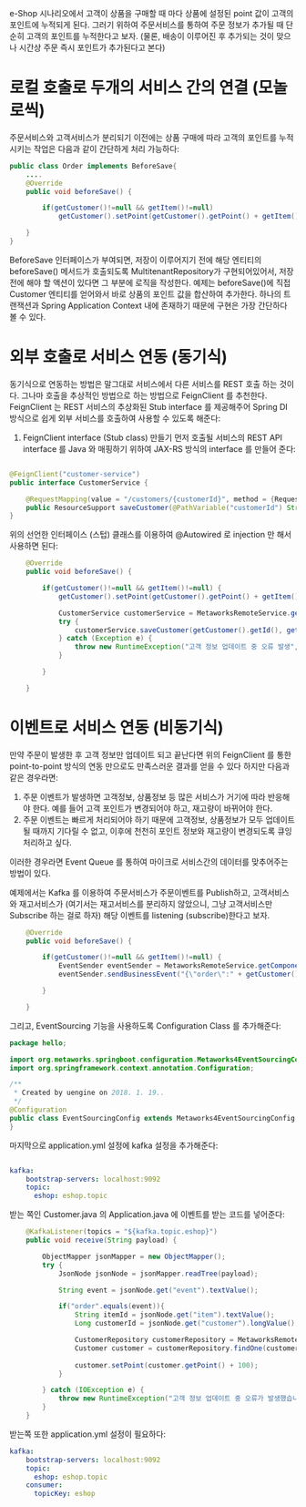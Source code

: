 e-Shop 시나리오에서 고객이 상품을 구매할 때 마다 상품에 설정된 point 값이 고객의 포인트에 누적되게 된다. 그러기 위하여 주문서비스를 통하여 주문 정보가 추가될 때 단순히 고객의 포인트를 누적한다고 보자. (물론, 배송이 이루어진 후 추가되는 것이 맞으나 시간상 주문 즉시 포인트가 추가된다고 본다)

# 로컬 호출로 두개의 서비스 간의 연결 (모놀로씩)

주문서비스와 고객서비스가 분리되기 이전에는 상품 구매에 따라 고객의 포인트를 누적시키는 작업은 다음과 같이 간단하게 처리 가능하다:

```java
public class Order implements BeforeSave{
    ....
    @Override
    public void beforeSave() {

        if(getCustomer()!=null && getItem()!=null)
            getCustomer().setPoint(getCustomer().getPoint() + getItem().getPoint());

    }
}
```

BeforeSave 인터페이스가 부여되면, 저장이 이루어지기 전에 해당 엔티티의 beforeSave() 메서드가 호출되도록 MultitenantRepository가 구현되어있어서, 저장 전에 해야 할 액션이 있다면 그 부분에 로직을 작성한다. 예제는 beforeSave()에 직접 Customer 엔티티를 얻어와서 바로 상품의 포인트 값을 합산하여 추가한다. 하나의 트랜잭션과 Spring Application Context 내에 존재하기 때문에 구현은 가장 간단하다 볼 수 있다. 



# 외부 호출로 서비스 연동 (동기식)

동기식으로 연동하는 방법은 말그대로 서비스에서 다른 서비스를 REST 호출 하는 것이다. 그나마 호출을 추상적인 방법으로 하는 방법으로 FeignClient 를 추천한다. FeignClient 는 REST 서비스의 추상화된 Stub interface 를 제공해주어 Spring DI 방식으로 쉽게 외부 서비스를 호출하여 사용할 수 있도록 해준다:

1. FeignClient interface (Stub class) 만들기
먼저 호출될 서비스의 REST API interface 를 Java 와 매핑하기 위하여 JAX-RS 방식의 interface 를 만들어 준다:

```java

@FeignClient("customer-service")
public interface CustomerService {

    @RequestMapping(value = "/customers/{customerId}", method = {RequestMethod.PATCH, RequestMethod.POST, RequestMethod.PUT})
    public ResourceSupport saveCustomer(@PathVariable("customerId") String customerId, @RequestBody Customer customer) throws Exception;
}
```

위의 선언한 인터페이스 (스텁) 클래스를 이용하여 @Autowired 로 injection 만 해서 사용하면 된다:
```java
    @Override
    public void beforeSave() {

        if(getCustomer()!=null && getItem()!=null) {
            getCustomer().setPoint(getCustomer().getPoint() + getItem().getPoint());

            CustomerService customerService = MetaworksRemoteService.getComponent(CustomerService.class);
            try {
                customerService.saveCustomer(getCustomer().getId(), getCustomer());
            } catch (Exception e) {
                throw new RuntimeException("고객 정보 업데이트 중 오류 발생", e);
            }

        }

    }
```

# 이벤트로 서비스 연동 (비동기식)

만약 주문이 발생한 후 고객 정보만 업데이트 되고 끝난다면 위의 FeignClient 를 통한 point-to-point 방식의 연동 만으로도 만족스러운 결과를 얻을 수 있다 하지만 다음과 같은 경우라면:
1. 주문 이벤트가 발생하면 고객정보, 상품정보 등 많은 서비스가 거기에 따라 반응해야 한다. 예를 들어 고객 포인트가 변경되어야 하고, 재고량이 바뀌어야 한다.
1. 주문 이벤트는 빠르게 처리되어야 하기 때문에 고객정보, 상품정보가 모두 업데이트 될 때까지 기다릴 수 없고, 이후에 천천히 포인트 정보와 재고량이 변경되도록 큐잉 처리하고 싶다.

이러한 경우라면 Event Queue 를 통하여 마이크로 서비스간의 데이터를 맞추어주는 방법이 있다. 

예제에서는 Kafka 를 이용하여 주문서비스가 주문이벤트를 Publish하고, 고객서비스와 재고서비스가 (여기서는 재고서비스를 분리하지 않았으니, 그냥 고객서비스만 Subscribe 하는 걸로 하자) 해당 이벤트를 listening (subscribe)한다고 보자.


```java
    @Override
    public void beforeSave() {

        if(getCustomer()!=null && getItem()!=null) {
            EventSender eventSender = MetaworksRemoteService.getComponent(EventSender.class);
            eventSender.sendBusinessEvent("{\"order\":" + getCustomer().getId() + ", \"item\":" + getItem().getItem());

        }

    }
```
그리고, EventSourcing 기능을 사용하도록 Configuration Class 를 추가해준다:

```java
package hello;

import org.metaworks.springboot.configuration.Metaworks4EventSourcingConfig;
import org.springframework.context.annotation.Configuration;

/**
 * Created by uengine on 2018. 1. 19..
 */
@Configuration
public class EventSourcingConfig extends Metaworks4EventSourcingConfig {
}

```

마지막으로 application.yml 설정에 kafka 설정을 추가해준다:

```yml

kafka:
    bootstrap-servers: localhost:9092
    topic:
      eshop: eshop.topic
```


받는 쪽인 Customer.java 의 Application.java 에 이벤트를 받는 코드를 넣어준다:

```java
    @KafkaListener(topics = "${kafka.topic.eshop}")
    public void receive(String payload) {

        ObjectMapper jsonMapper = new ObjectMapper();
        try {
            JsonNode jsonNode = jsonMapper.readTree(payload);

            String event = jsonNode.get("event").textValue();

            if("order".equals(event)){
                String itemId = jsonNode.get("item").textValue();
                Long customerId = jsonNode.get("customer").longValue();

                CustomerRepository customerRepository = MetaworksRemoteService.getComponent(CustomerRepository.class);
                Customer customer = customerRepository.findOne(customerId);
                
                customer.setPoint(customer.getPoint() + 100);
            }

        } catch (IOException e) {
            throw new RuntimeException("고객 정보 업데이트 중 오류가 발생했습니다.", e);
        }
    }

```
받는쪽 또한 application.yml 설정이 필요하다:

```yml
kafka:
    bootstrap-servers: localhost:9092
    topic:
      eshop: eshop.topic
    consumer:
      topicKey: eshop
```


